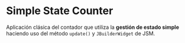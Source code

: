 # Simple State Counter

Aplicación clásica del contador que utiliza la **gestión de estado simple** haciendo uso del método `update()` y `JBuilderWidget` de JSM.